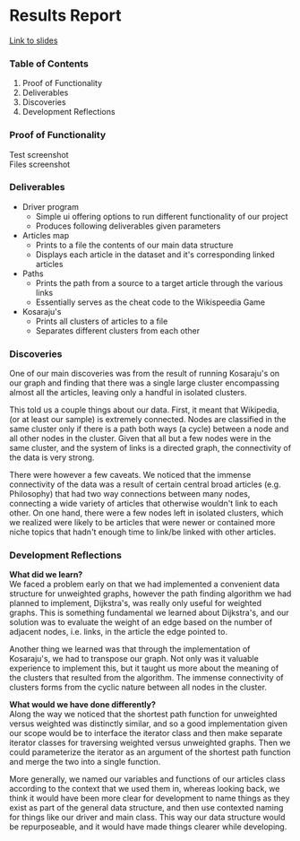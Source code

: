 # Results Report
[Link to slides](https://docs.google.com/presentation/d/1mR-YrWMmwNtuqYl-Lq2f2oXkA4n7RvP0au77mkFdccM/edit?usp=sharing)

### Table of Contents
1. Proof of Functionality
2. Deliverables
3. Discoveries
4. Development Reflections

### Proof of Functionality
Test screenshot
<br>
Files screenshot

### Deliverables
- Driver program
  - Simple ui offering options to run different functionality of our project
  - Produces following deliverables given parameters
- Articles map
  - Prints to a file the contents of our main data structure
  - Displays each article in the dataset and it's corresponding linked articles
- Paths
  - Prints the path from a source to a target article through the various links
  - Essentially serves as the cheat code to the Wikispeedia Game
- Kosaraju's
  - Prints all clusters of articles to a file
  - Separates different clusters from each other


### Discoveries
One of our main discoveries was from the result of running Kosaraju's on our graph
and finding that there was a single large cluster encompassing almost all the articles,
leaving only a handful in isolated clusters.

This told us a couple things about our data. First, it meant that Wikipedia, (or at least
our sample) is extremely connected. Nodes are classified in the same cluster only if there is
a path both ways (a cycle) between a node and all other nodes in the cluster. Given that all
but a few nodes were in the same cluster, and the system of links is a directed graph, the
connectivity of the data is very strong.

There were however a few caveats. We noticed that the immense connectivity of the data was a result
of certain central broad articles (e.g. Philosophy) that had two way connections between many nodes, connecting
a wide variety of articles that otherwise wouldn't link to each other. On one hand, there were a few nodes
left in isolated clusters, which we realized were likely to be articles that were newer or contained 
more niche topics that hadn't enough time to link/be linked with other articles.

### Development Reflections
**What did we learn?**
<br>
We faced a problem early on that we had implemented a convenient data structure for unweighted graphs,
however the path finding algorithm we had planned to implement, Dijkstra's, was really only useful
for weighted graphs. This is something fundamental we learned about Dijkstra's, and our solution was
to evaluate the weight of an edge based on the number of adjacent nodes, i.e. links, in the article
the edge pointed to.

Another thing we learned was that through the implementation of Kosaraju's, we had to transpose our graph.
Not only was it valuable experience to implement this, but it taught us more about the meaning of the
clusters that resulted from the algorithm. The immense connectivity of clusters forms from the cyclic
nature between all nodes in the cluster.

**What would we have done differently?**
<br>
Along the way we noticed that the shortest path function for unweighted versus weighted was
distinctly similar, and so a good implementation given our scope would be to interface
the iterator class and then make separate iterator classes for traversing weighted
versus unweighted graphs. Then we could parameterize the iterator as an argument of the
shortest path function and merge the two into a single function.

More generally, we named our variables and functions of our articles class according to the
context that we used them in, whereas looking back, we think it would have been more clear
for development to name things as they exist as part of the general data structure,
and then use contexted naming for things like our driver and main class. This way our data
structure would be repurposeable, and it would have made things clearer while developing.
